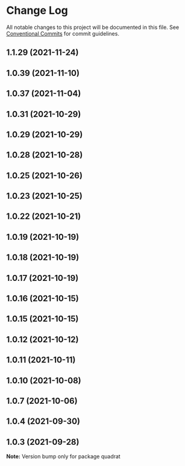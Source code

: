 # Change Log

All notable changes to this project will be documented in this file.
See [Conventional Commits](https://conventionalcommits.org) for commit guidelines.

## 1.1.29 (2021-11-24)



## 1.0.39 (2021-11-10)



## 1.0.37 (2021-11-04)



## 1.0.31 (2021-10-29)



## 1.0.29 (2021-10-29)



## 1.0.28 (2021-10-28)



## 1.0.25 (2021-10-26)



## 1.0.23 (2021-10-25)



## 1.0.22 (2021-10-21)



## 1.0.19 (2021-10-19)



## 1.0.18 (2021-10-19)



## 1.0.17 (2021-10-19)



## 1.0.16 (2021-10-15)



## 1.0.15 (2021-10-15)



## 1.0.12 (2021-10-12)



## 1.0.11 (2021-10-11)



## 1.0.10 (2021-10-08)



## 1.0.7 (2021-10-06)



## 1.0.4 (2021-09-30)



## 1.0.3 (2021-09-28)

**Note:** Version bump only for package quadrat
